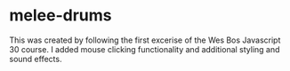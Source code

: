 # melee-drums

This was created by following the first excerise of the Wes Bos Javascript 30 course. I added mouse clicking functionality and additional styling and sound effects.

